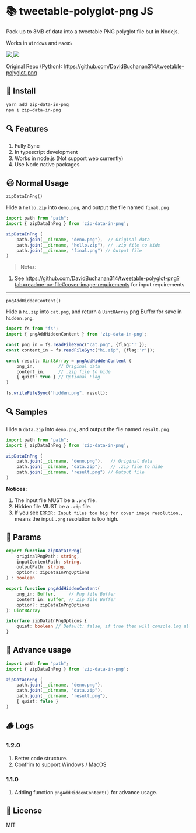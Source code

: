 # 📚 tweetable-polyglot-png JS

Pack up to 3MB of data into a tweetable PNG polyglot file but in Nodejs.  

Works in `Windows` and `MacOS` 


<p align="left">

<a href="https://www.npmjs.com/package/zip-data-in-png"> <img src="https://img.shields.io/npm/v/zip-data-in-png" /> </a>
<a href="https://github.com/r48n34/zip-data-in-png"><img src="https://img.shields.io/github/actions/workflow/status/r48n34/zip-data-in-png/test.yml" /></a>

</p>

Original Repo (Python): https://github.com/DavidBuchanan314/tweetable-polyglot-png


## 🔧 Install
```bash
yarn add zip-data-in-png
npm i zip-data-in-png
```

## 🔍 Features
1. Fully Sync  
2. In typescript development  
3. Works in node.js (Not support web currently)  
4. Use Node native packages  

## 😃 Normal Usage

`zipDataInPng()`

Hide a `hello.zip` into `deno.png`, and output the file named `final.png`

```ts
import path from "path";
import { zipDataInPng } from 'zip-data-in-png';

zipDataInPng (
    path.join(__dirname, "deno.png"),  // Original data
    path.join(__dirname, "hello.zip"), // .zip file to hide
    path.join(__dirname, "final.png") // Output file
)
```

> Notes:
1. See https://github.com/DavidBuchanan314/tweetable-polyglot-png?tab=readme-ov-file#cover-image-requirements for input requirements

---

`pngAddHiddenContent()`

Hide a `hi.zip` into `cat.png`, and return a `Uint8Array` png Buffer for save in `hidden.png`. 

```ts
import fs from "fs";
import { pngAddHiddenContent } from 'zip-data-in-png';

const png_in = fs.readFileSync("cat.png", {flag:'r'});
const content_in = fs.readFileSync("hi.zip", {flag:'r'});

const result: Uint8Array = pngAddHiddenContent (
    png_in,         // Original data
    content_in,     // .zip file to hide
    { quiet: true } // Optional Flag
)

fs.writeFileSync("hidden.png", result);
```

## 🔍 Samples
Hide a `data.zip` into `deno.png`, and output the file named `result.png`

```ts
import path from "path";
import { zipDataInPng } from 'zip-data-in-png';

zipDataInPng (
    path.join(__dirname, "deno.png"),   // Original data
    path.join(__dirname, "data.zip"),   // .zip file to hide
    path.join(__dirname, "result.png") // Output file
)
```

**Notices:**   
1. The input file MUST be a `.png` file.  
2. Hidden file MUST be a `.zip` file.  
3. If you see `ERROR: Input files too big for cover image resolution.`, means the input `.png` resolution is too high.

## 🔄 Params
```ts
export function zipDataInPng(
    originalPngPath: string,
    inputContentPath: string,
    outputPath: string,
    option?: zipDataInPngOptions
) : boolean

export function pngAddHiddenContent(
    png_in: Buffer,     // Png file Buffer
    content_in: Buffer, // Zip file Buffer
    option?: zipDataInPngOptions
): Uint8Array

interface zipDataInPngOptions {
    quiet: boolean // Default: false, if true then will console.log all info
}
```

## 🚀 Advance usage
```ts
import path from "path";
import { zipDataInPng } from 'zip-data-in-png';

zipDataInPng (
    path.join(__dirname, "deno.png"),   
    path.join(__dirname, "data.zip"),   
    path.join(__dirname, "result.png"), 
    { quiet: false }
)
```


## 🪵 Logs

### 1.2.0
1. Better code structure.
2. Confrim to support Windows / MacOS

### 1.1.0
1. Adding function `pngAddHiddenContent()` for advance usage.

## 🔖 License
MIT